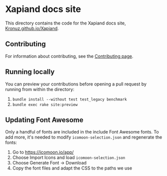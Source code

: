 # Xapiand docs site

This directory contains the code for the Xapiand docs site, [Kronuz.github.io/Xapiand](https://Kronuz.github.io/Xapiand/).


## Contributing

For information about contributing, see the [Contributing page](https://Kronuz.github.io/Xapiand/docs/contributing/).


## Running locally

You can preview your contributions before opening a pull request by running from within the directory:

1. `bundle install --without test test_legacy benchmark`
2. `bundle exec rake site:preview`


## Updating Font Awesome
Only a handful of fonts are included in the include Font Awesome fonts. To add
more, it's needed to modify `icomoon-selection.json` and regenerate the fonts:

1. Go to <https://icomoon.io/app/>
2. Choose Import Icons and load `icomoon-selection.json`
3. Choose Generate Font → Download
4. Copy the font files and adapt the CSS to the paths we use
